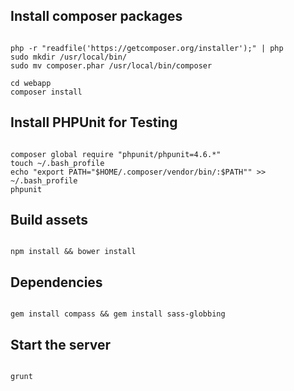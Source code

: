 ## Install composer packages

```

php -r "readfile('https://getcomposer.org/installer');" | php
sudo mkdir /usr/local/bin/
sudo mv composer.phar /usr/local/bin/composer

cd webapp
composer install

```

## Install PHPUnit for Testing

```

composer global require "phpunit/phpunit=4.6.*"
touch ~/.bash_profile
echo "export PATH="$HOME/.composer/vendor/bin/:$PATH"" >> ~/.bash_profile
phpunit

```

## Build assets

```

npm install && bower install

```

## Dependencies

```

gem install compass && gem install sass-globbing

```

## Start the server

```

grunt

```
